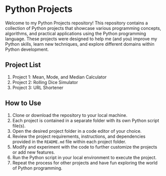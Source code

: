 # Python Projects

Welcome to my Python Projects repository! This repository contains a collection of Python projects that showcase various programming concepts, algorithms, and practical applications using the Python programming language. These projects were designed to help me (and you) improve my Python skills, learn new techniques, and explore different domains within Python development.

## Project List

1. Project 1: Mean, Mode, and Median Calculator
2. Project 2: Rolling Dice Simulator
3. Project 3: URL Shortener

## How to Use

1. Clone or download the repository to your local machine.
2. Each project is contained in a separate folder with its own Python script file(s).
3. Open the desired project folder in a code editor of your choice.
4. Review the project requirements, instructions, and dependencies provided in the `README.md` file within each project folder.
5. Modify and experiment with the code to further customize the projects or add new features.
6. Run the Python script in your local environment to execute the project.
7. Repeat the process for other projects and have fun exploring the world of Python programming.

